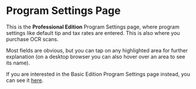 ﻿# Program Settings Page

This is the **Professional Edition** Program Settings page, where program settings like default tip and tax rates are entered. This is also where you purchase OCR scans.

Most fields are obvious, but you can tap on any highlighted area for further explanation (on a desktop browser you can also hover over an area to see its name).

<object type=image/svg+xml data="settingspage.svg" height=600 style="width:90%"></object>

If you are interested in the Basic Edition Program Settings page instead, you can see it [here](settingspagebasic.html).